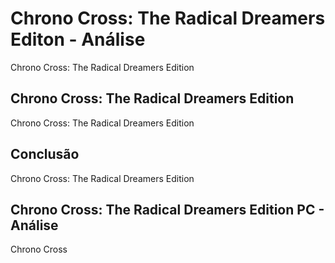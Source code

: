 ---
---

# Chrono Cross: The Radical Dreamers Editon - Análise

Chrono Cross: The Radical Dreamers Edition

## Chrono Cross: The Radical Dreamers Edition

Chrono Cross: The Radical Dreamers Edition

## Conclusão

Chrono Cross: The Radical Dreamers Edition

## Chrono Cross: The Radical Dreamers Edition PC - Análise

Chrono Cross
